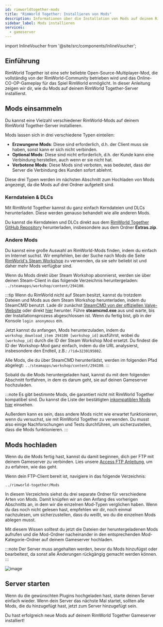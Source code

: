 ```yaml
---
id: rimworldtogether-mods
title: "RimWorld Together: Installieren von Mods"
description: Informationen über die Installation von Mods auf deinem RimWorld Together-Server von ZAP-Hosting - ZAP-Hosting.com Dokumentation
sidebar_label: Mods installieren
services:
  - gameserver
---
```


import InlineVoucher from '@site/src/components/InlineVoucher';



## Einführung

RimWorld Together ist eine sehr beliebte Open-Source-Multiplayer-Mod, die vollständig von der RimWorld-Community betrieben wird und das Online-CO-OP-Gameplay für das Spiel RimWorld ermöglicht. In dieser Anleitung zeigen wir dir, wie du Mods auf deinem RimWorld Together-Server installierst.

<InlineVoucher />

## Mods einsammeln

Du kannst eine Vielzahl verschiedener RimWorld-Mods auf deinem RimWorld Together-Server installieren.

Mods lassen sich in drei verschiedene Typen einteilen:
- **Erzwungene Mods**: Diese sind erforderlich, d.h. der Client muss sie haben, sonst kann er sich nicht verbinden.
- **Optional Mods**: Diese sind nicht erforderlich, d.h. der Kunde kann eine Verbindung herstellen, auch wenn er sie nicht hat.
- **Verbotene Mods**: Diese Mods sind verboten, was bedeutet, dass der Server die Verbindung des Kunden sofort ablehnt.

Diese drei Typen werden im nächsten Abschnitt zum Hochladen von Mods angezeigt, da die Mods auf drei Ordner aufgeteilt sind.

### Kerndateien & DLCs

Mit RimWorld Together kannst du ganz einfach Kerndateien und DLCs herunterladen. Diese werden genauso behandelt wie alle anderen Mods.

Du kannst die Kerndateien und DLCs direkt aus dem [RimWorld Together GitHub Repository](https://github.com/RimworldTogether/RimWorld-Together) herunterladen, insbesondere aus dem Ordner **Extras.zip**.

### Andere Mods

Du kannst eine große Auswahl an RimWorld-Mods finden, indem du einfach im Internet suchst. Wir empfehlen, bei der Suche nach Mods die Seite [RimWorld's Steam Workshop](https://steamcommunity.com/app/294100/workshop/) zu verwenden, da sie sehr beliebt ist und daher mehr Mods verfügbar sind.

Wenn du Mods direkt über Steam Workshop abonnierst, werden sie über deinen Steam-Client in das folgende Verzeichnis heruntergeladen: `../steamapps/workshop/content/294100`.

:::tip
Wenn du RimWorld nicht auf Steam besitzt, kannst du trotzdem Dateien und Mods aus dem Steam Workshop herunterladen, indem du SteamCMD benutzt. Lade dir zunächst [SteamCMD von der offiziellen Valve-Website](https://developer.valvesoftware.com/wiki/SteamCMD) oder direkt [hier](https://steamcdn-a.akamaihd.net/client/installer/steamcmd.zip) herunter. Führe **steamcmd.exe** aus und warte, bis der Installationsprozess abgeschlossen ist. Wenn du fertig bist, gib in der Konsole `login anonymous` ein. 

Jetzt kannst du anfangen, Mods herunterzuladen, indem du `workshop_download_item 294100 [workshop_id]` ausführst, wobei du `[workshop_id]` durch die ID der Steam Workshop Mod ersetzt. Du findest die ID der Workshop-Mod ganz einfach, indem du die URL analysierst, insbesondere den Endteil, z.B.: `/?id=3230195082`.

Alle Mods, die du über SteamCMD herunterlädst, werden im folgenden Pfad abgelegt: `../steamapps/workshop/content/294100`.
:::

Sobald du die Mods heruntergeladen hast, kannst du mit dem folgenden Abschnitt fortfahren, in dem es darum geht, sie auf deinen Gameserver hochzuladen.

:::note
Es gibt bestimmte Mods, die garantiert nicht mit RimWorld Together kompatibel sind. Du kannst die Liste der bestätigten [inkompatiblen Mods hier](https://github.com/RimworldTogether/RimWorld-Together/blob/development/IncompatibilityList.md) einsehen.

Außerdem kann es sein, dass andere Mods nicht wie erwartet funktionieren, wenn du versuchst, sie mit RimWorld Together zu verwenden. Du musst also einige Nachforschungen und Tests durchführen, um sicherzustellen, dass die Mods funktionieren.
:::

## Mods hochladen

Wenn du die Mods fertig hast, kannst du damit beginnen, dich per FTP mit deinem Gameserver zu verbinden. Lies unsere [Access FTP Anleitung](gameserver-ftpaccess.md), um zu erfahren, wie das geht.

Wenn dein FTP-Client bereit ist, navigiere in das folgende Verzeichnis:
```
../rimworld-together/Mods
```

In diesem Verzeichnis siehst du drei separate Ordner für verschiedene Arten von Mods. Damit knüpfen wir an den Anfang des vorherigen Abschnitts an, in dem wir die einzelnen Mod-Typen verglichen haben. Wenn du das noch nicht gelesen hast, empfehlen wir dir, noch einmal nachzulesen, um sicherzustellen, dass du weißt, wo du die einzelnen Mods ablegen musst.

Mit diesem Wissen solltest du jetzt die Dateien der heruntergeladenen Mods aufrufen und die Mod-Ordner nacheinander in den entsprechenden Mod-Kategorie-Ordner auf deinem Gameserver hochladen.

:::note
Der Server muss angehalten werden, bevor du Mods hinzufügst oder bearbeitest, da sonst alle Änderungen rückgängig gemacht werden können.
:::

![image](https://screensaver01.zap-hosting.com/index.php/s/3TsB3wYFzoxK3NL/preview)

## Server starten

Wenn du die gewünschten Plugins hochgeladen hast, starte deinen Server einfach wieder. Wenn dein Server das nächste Mal startet, sollten alle Mods, die du hinzugefügt hast, jetzt zum Server hinzugefügt sein.

Du hast erfolgreich neue Mods auf deinem RimWorld Together Gameserver installiert!